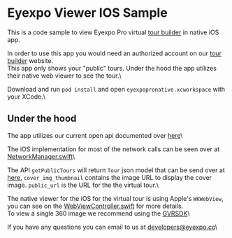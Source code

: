 # Eyexpo Viewer IOS Sample

This is a code sample to view Eyexpo Pro virtual [tour builder](https://stage.eyexpo.com/) in native iOS app.

In order to use this app you would need an authorized account on our [tour builder](https://stage.eyexpo.com/) website.\
This app only shows your "public" tours. Under the hood the app utilizes their native web viewer to see the tour.\

Download and run `pod install` and open `eyexpopronative.xcworkspace` with your XCode.\


## Under the hood

The app utilizes our current open api documented over [here](https://stage.eyexpo.com/api/documentation)\

The iOS implementation for most of the network calls can be seen over at [NetworkManager.swift](https://github.com/eyexpo/EyexpoViewerIOSSample/blob/master/eyexpopronative/NetworkManager.swift)\

The API `getPublicTours` will return `Tour` json model that can be send over at [here.](https://github.com/eyexpo/EyexpoViewerIOSSample/blob/master/eyexpopronative/Model/Tour.swift)
`cover_img_thumbnail` contains the image URL to display the cover image.
`public_url` is the URL for the the virtual tour.\

The native viewer for the iOS for the virtual tour is using Apple's `WKWebView`, you can see on the [WebViewController.swift](https://github.com/eyexpo/EyexpoViewerIOSSample/blob/master/eyexpopronative/WebViewController.swift) for more details.\
To view a single 360 image we recommend using the [GVRSDK](https://github.com/googlevr/gvr-ios-sdk)\

If you have any questions you can email to us at [developers@eyexpo.co](developers@eyexpo.co)\
